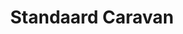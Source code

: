 ---
layout: page
title: Standaard Caravan
preview: 
    title: Standaard Caravan
    button:
        price: 99
        for: 2 nachten
    list:
        - verlof
        - incusief
        - thee
        - krekelzang
---